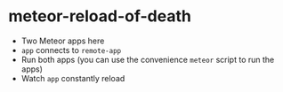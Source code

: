# meteor-reload-of-death

- Two Meteor apps here
- `app` connects to `remote-app`
- Run both apps (you can use the convenience `meteor` script to run the apps)
- Watch `app` constantly reload
